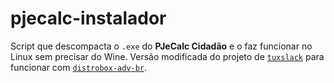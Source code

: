 # pjecalc-instalador

Script que descompacta o `.exe` do **PJeCalc Cidadão** e o faz funcionar no Linux sem precisar do Wine. Versão modificada do projeto de [`tuxslack`](https://github.com/tuxslack/pjecalc-instalador) para funcionar com [`distrobox-adv-br`](https://github.com/pedrohqb/distrobox-adv-br).
